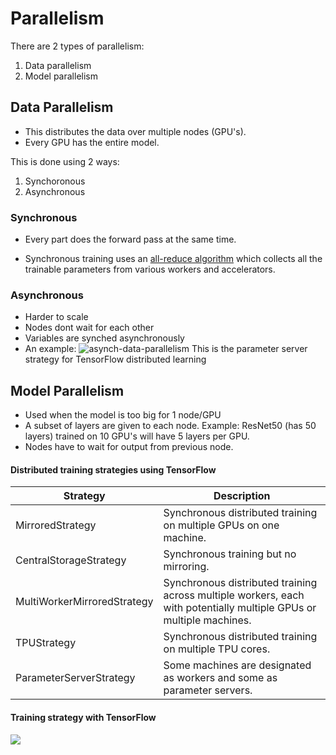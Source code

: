 # Parallelism

There are 2 types of parallelism:
1. Data parallelism
2. Model parallelism

## Data Parallelism

- This distributes the data over multiple nodes (GPU's). 
- Every GPU has the entire model.

This is done using 2 ways:

1. Synchoronous
2. Asynchronous

### Synchronous

- Every part does the forward pass at the same time. 

- Synchronous training uses an [all-reduce algorithm](https://towardsdatascience.com/visual-intuition-on-ring-allreduce-for-distributed-deep-learning-d1f34b4911da) which collects all the trainable parameters from various workers and accelerators.

### Asynchronous

- Harder to scale
- Nodes dont wait for each other
- Variables are synched asynchronously
- An example:
![asynch-data-parallelism](asynch-data-parallelism.png)
 This is the parameter server strategy for TensorFlow distributed learning


## Model Parallelism

- Used when the model is too big for 1 node/GPU
- A subset of layers are given to each node. Example: ResNet50 (has 50 layers) trained on 10 GPU's will have 5 layers per GPU.
- Nodes have to wait for output from previous node. 

#### Distributed training strategies using TensorFlow

| Strategy                    | Description                                                                                                         |
| --------------------------- | ------------------------------------------------------------------------------------------------------------------- |
| MirroredStrategy            | Synchronous distributed training on multiple GPUs on one machine.                                                   |
| CentralStorageStrategy      | Synchronous training but no mirroring.                                                                              |
| MultiWorkerMirroredStrategy | Synchronous distributed training across multiple workers, each with potentially multiple GPUs or multiple machines. |
| TPUStrategy                 | Synchronous distributed training on multiple TPU cores.                                                             |
| ParameterServerStrategy     | Some machines are designated as workers and some as parameter servers.                                              |

#### Training strategy with TensorFlow
![](training-strategy-with-tensorflow.png)
